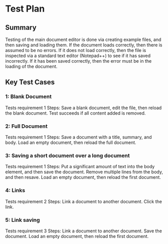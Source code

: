 # Test Plan

## Summary
Testing of the main document editor is done via creating example files, and then saving and loading them.  If the document loads correctly, then there is assumed to be no errors.  If it does not load correctly, then the file is inspected via a standard text editor (Notepad++) to see if it has saved incorrectly.  If it has been saved correctly, then the error must be in the loading of the document.

## Key Test Cases
### 1: Blank Document
Tests requirement 1
Steps: Save a blank document, edit the file, then reload the blank document.  Test succeeds if all content added is removed.
### 2: Full Document
Tests requirement 1
Steps: Save a document with a title, summary, and body. Load an empty document, then reload the full document.
### 3: Saving a short document over a long document
Tests requirement 1
Steps: Put a significant amount of text into the body element, and then save the document. Remove multiple lines from the body, and then resave. Load an empty document, then reload the first document.

### 4: Links
Tests requirement 2
Steps: Link a document to another document. Click the link.
### 5: Link saving
Tests requirement 3
Steps: Link a document to another document. Save the document. Load an empty document, then reload the first document.

